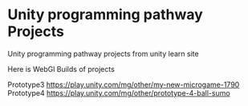 # Unity programming pathway Projects
 Unity programming pathway projects from unity learn site 
 
 Here is  WebGl Builds of projects
 
 Prototype3 
 https://play.unity.com/mg/other/my-new-microgame-1790
 Prototype4
 https://play.unity.com/mg/other/prototype-4-ball-sumo
